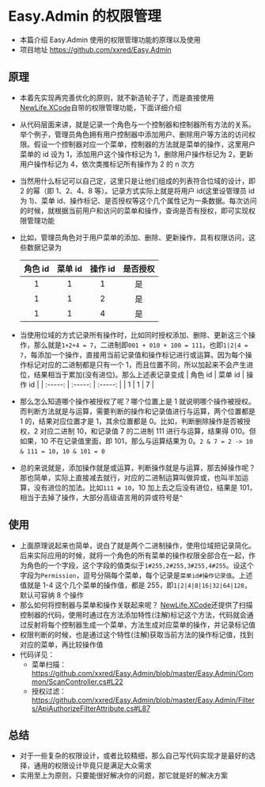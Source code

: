 # Easy.Admin 的权限管理

- 本篇介绍 Easy.Admin 使用的权限管理功能的原理以及使用
- 项目地址 https://github.com/xxred/Easy.Admin

## 原理

- 本着先实现再完善优化的原则，就不新造轮子了，而是直接使用 [NewLife.XCode](https://github.com/NewLifeX/X)自带的权限管理功能，下面详细介绍
- 从代码层面来讲，就是记录一个角色与一个控制器和控制器所有方法的关系。举个例子，管理员角色拥有用户控制器中添加用户、删除用户等方法的访问权限。假设一个控制器对应一个菜单，控制器的方法就是菜单的操作，这里用户菜单的 id 设为 1，添加用户这个操作标记为 1，删除用户操作标记为 2，更新用户操作标记为 4，依次类推标记所有操作为 2 的 n 次方
- 当然用什么标记可以自己定，这里只是让他们组成的列表符合位域的设计，即 2 的幂（即 1、2、4、8 等）。记录方式实际上就是将用户 id(这里设管理员 id 为 1)、菜单 id、操作标记、是否授权等这个几个属性记为一条数据。每次访问的时候，就根据当前用户和访问的菜单和操作，查询是否有授权，即可实现权限管理功能
- 比如，管理员角色对于用户菜单的添加、删除、更新操作，具有权限访问，这些数据记录为

  | 角色 id | 菜单 id | 操作 id | 是否授权 |
  | :-----: | :-----: | :-----: | :------: |
  |    1    |    1    |    1    |    是    |
  |    1    |    1    |    2    |    是    |
  |    1    |    1    |    4    |    是    |

- 当使用位域的方式记录所有操作时，比如同时授权添加、删除、更新这三个操作，那么就是`1+2+4 = 7`，二进制即`001 + 010 + 100 = 111`，也即`1|2|4 = 7`，每添加一个操作，直接用当前记录值和操作标记进行或运算。因为每个操作标记对应的二进制都是只有一个 1，而且位置不同，所以加起来不会产生进位，结果相当于累加(没有进位)。那么上述表记录变成
  | 角色 id | 菜单 id | 操作 id |
  | :-----: | :-----: | :-----: |
  | 1 | 1 | 7 |
- 那么怎么知道哪个操作被授权了呢？哪个位置上是 1 就说明哪个操作被授权。而判断方法就是与运算，需要判断的操作和记录值进行与运算，两个位置都是 1 的，结果对应位置才是 1，其余位置都是 0。比如，判断删除操作是否被授权，2 对应二进制 10，和记录值 7 的二进制 111 进行与运算，结果得 010。但如果，10 不在记录值里面，即 101，那么与运算结果为 0。`2 & 7 = 2 -> 10 & 111 = 10`，`10 & 101 = 0`
- 总的来说就是，添加操作就是或运算，判断操作就是与运算，那去掉操作呢？那也简单，实际上直接减去就行，对应的二进制运算叫做异或，也叫半加运算，没有进位的加法。比如`111 ⊕ 10`，10 加上去之后没有进位，结果是 101，相当于去掉了操作，大部分高级语言用的异或符号是`^`

## 使用

- 上面原理说起来也简单，说白了就是两个二进制操作，使用位域把记录简化。后来实际应用的时候，就将一个角色的所有菜单的操作权限全部合在一起，作为角色的一个字段，这个字段的值类似于`1#255,2#255,3#255,4#255`。设这个字段为`Permission`，逗号分隔每个菜单，每个记录是`菜单id#操作记录值`。上述值就是 1-4 这个几个菜单的操作值，都是 255，即`1|2|4|8|16|32|64|128`，默认可容纳 8 个操作
- 那么如何将控制器与菜单和操作关联起来呢？ [NewLife.XCode](https://github.com/NewLifeX/X)还提供了扫描控制器的代码，使用时通过在方法添加特性(注解)标记这个方法，代码就会通过反射将每个控制器生成一个菜单，方法生成对应菜单的操作，并记录标记值
- 权限判断的时候，也是通过这个特性(注解)获取当前方法的操作标记值，找到对应的菜单，再比较操作值
- 代码详见：
  - 菜单扫描：https://github.com/xxred/Easy.Admin/blob/master/Easy.Admin/Common/ScanController.cs#L22
  - 授权过滤：https://github.com/xxred/Easy.Admin/blob/master/Easy.Admin/Filters/ApiAuthorizeFilterAttribute.cs#L87

## 总结

- 对于一些复杂的权限设计，或者比较精细，那么自己写代码实现才是最好的选择，通用的权限设计毕竟只是满足大众需求
- 实用至上为原则，只要能很好解决你的问题，那它就是好的解决方案
